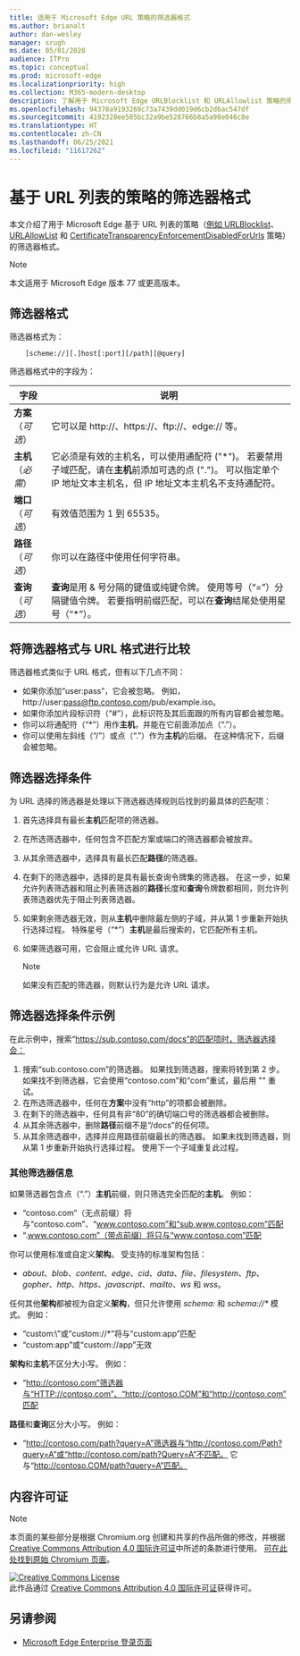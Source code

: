 ```yaml
---
title: 适用于 Microsoft Edge URL 策略的筛选器格式
ms.author: brianalt
author: dan-wesley
manager: srugh
ms.date: 05/01/2020
audience: ITPro
ms.topic: conceptual
ms.prod: microsoft-edge
ms.localizationpriority: high
ms.collection: M365-modern-desktop
description: 了解用于 Microsoft Edge URLBlocklist 和 URLAllowlist 策略的筛选器格式。
ms.openlocfilehash: 94378a9193269c73a7439dd019d6cb2d6ac547df
ms.sourcegitcommit: 4192328ee585bc32a9be528766b8a5a98e046c8e
ms.translationtype: HT
ms.contentlocale: zh-CN
ms.lasthandoff: 06/25/2021
ms.locfileid: "11617262"
---
```

# <a name="filter-format-for-url-list-based-policies"></a>基于 URL 列表的策略的筛选器格式

本文介绍了用于 Microsoft Edge 基于 URL 列表的策略（[例如 URLBlocklist](microsoft-edge-policies.md#urlblocklist)、[URLAllowList](microsoft-edge-policies.md#urlallowlist) 和 [CertificateTransparencyEnforcementDisabledForUrls](microsoft-edge-policies.md#certificatetransparencyenforcementdisabledforurls) 策略）的筛选器格式。

> [!NOTE]
> 本文适用于 Microsoft Edge 版本 77 或更高版本。

## <a name="the-filter-format"></a>筛选器格式

筛选器格式为：

```
    [scheme://][.]host[:port][/path][@query]
```

筛选器格式中的字段为：

| 字段 | 说明 |
| --- | --- |
| **方案**（*可选*） | 它可以是 http://、https://、ftp://、edge:// 等。 |
| **主机**（*必需*） | 它必须是有效的主机名，可以使用通配符 ("\*")。 若要禁用子域匹配，请在**主机**前添加可选的点 (".")。 可以指定单个 IP 地址文本主机名，但 IP 地址文本主机名不支持通配符。 |
| **端口**（*可选*） | 有效值范围为 1 到 65535。 |
| **路径**（*可选*） | 你可以在路径中使用任何字符串。 |
| **查询**（*可选*） | **查询**是用 & 号分隔的键值或纯键令牌。 使用等号（“=”）分隔键值令牌。 若要指明前缀匹配，可以在**查询**结尾处使用星号（“\*”）。 |

## <a name="comparing-the-filter-format-to-the-url-format"></a>将筛选器格式与 URL 格式进行比较

筛选器格式类似于 URL 格式，但有以下几点不同：

- 如果你添加“user:pass”，它会被忽略。 例如，http://user:pass@ftp.contoso.com/pub/example.iso。
- 如果你添加片段标识符（“#”），此标识符及其后面跟的所有内容都会被忽略。
- 你可以将通配符（“*”）用作**主机**，并能在它前面添加点（“.”）。
- 你可以使用左斜线（“/”）或点（“.”）作为**主机**的后缀。 在这种情况下，后缀会被忽略。

## <a name="filter-selection-criteria"></a>筛选器选择条件

为 URL 选择的筛选器是处理以下筛选器选择规则后找到的最具体的匹配项：

1. 首先选择具有最长**主机**匹配项的筛选器。
2. 在所选筛选器中，任何包含不匹配方案或端口的筛选器都会被放弃。
3. 从其余筛选器中，选择具有最长匹配**路径**的筛选器。
4. 在剩下的筛选器中，选择的是具有最长查询令牌集的筛选器。 在这一步，如果允许列表筛选器和阻止列表筛选器的**路径**长度和**查询**令牌数都相同，则允许列表筛选器优先于阻止列表筛选器。
5. 如果剩余筛选器无效，则从**主机**中删除最左侧的子域，并从第 1 步重新开始执行选择过程。 特殊星号（“*”）**主机**是最后搜索的，它匹配所有主机。
6. 如果筛选器可用，它会阻止或允许 URL 请求。

   >[!NOTE]
   >如果没有匹配的筛选器，则默认行为是允许 URL 请求。

## <a name="example-filter-selection-criteria"></a>筛选器选择条件示例

在此示例中，搜索“https://sub.contoso.com/docs”的匹配项时，筛选器选择会：

1. 搜索“sub.contoso.com”的筛选器。 如果找到筛选器，搜索将转到第 2 步。 如果找不到筛选器，它会使用“contoso.com”和“com”重试，最后用 "" 重试。
2. 在所选筛选器中，任何在**方案**中没有“http”的项都会被删除。
3. 在剩下的筛选器中，任何具有非“80”的确切端口号的筛选器都会被删除。
4. 从其余筛选器中，删除**路径**前缀不是“/docs”的任何项。
5. 从其余筛选器中，选择并应用路径前缀最长的筛选器。 如果未找到筛选器，则从第 1 步重新开始执行选择过程。 使用下一个子域重复此过程。

### <a name="additional-filter-information"></a>其他筛选器信息

如果筛选器包含点（“.”）**主机**前缀，则只筛选完全匹配的**主机**。 例如：

- “contoso.com”（无点前缀）将与“contoso.com”、“www.contoso.com”和“sub.www.contoso.com”匹配
- “.www.contoso.com”（带点前缀）将只与“www.contoso.com”匹配

你可以使用标准或自定义**架构**。 受支持的标准架构包括：

- _about_、_blob_、_content_、_edge_、_cid_、_data_、_file_、_filesystem_、_ftp_、_gopher_、_http_、_https_、_javascript_、_mailto_、_ws_ 和 _wss_。

任何其他**架构**都被视为自定义**架构**，但只允许使用 _schema:_ 和 _schema://*_ 模式。 例如：

- “custom:\”或“custom://\*”将与“custom:app”匹配
- “custom:app”或“custom://app”无效

**架构**和**主机**不区分大小写。 例如：

- “http://contoso.com”筛选器与“HTTP://contoso.com”、“http://contoso.COM”和“http://contoso.com”匹配

**路径**和**查询**区分大小写。 例如：

- “http://contoso.com/path?query=A”筛选器与“http://contoso.com/Path?query=A”或“http://contoso.com/path?Query=A”不匹配。 它与“http://contoso.COM/path?query=A”匹配。

## <a name="content-license"></a>内容许可证

> [!NOTE]
> 本页面的某些部分是根据 Chromium.org 创建和共享的作品所做的修改，并根据 [Creative Commons Attribution 4.0 国际许可证](http://creativecommons.org/licenses/by/4.0/)中所述的条款进行使用。 [可在此处找到原始 Chromium 页面](https://www.chromium.org/administrators/url-blacklist-filter-format)。
  
<a rel="license" href="http://creativecommons.org/licenses/by/4.0/"><img alt="Creative Commons License" style="border-width:0" src="https://i.creativecommons.org/l/by/4.0/88x31.png" /></a><br />此作品通过 <a rel="license" href="http://creativecommons.org/licenses/by/4.0/">Creative Commons Attribution 4.0 国际许可证</a>获得许可。

## <a name="see-also"></a>另请参阅

- [Microsoft Edge Enterprise 登录页面](https://aka.ms/EdgeEnterprise)
